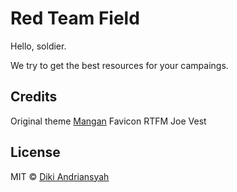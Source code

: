 
# Red Team Field

Hello, soldier.

We try to get the best resources for your campaings.

## Credits

Original theme [Mangan](https://github.com/dikiaap/mangan)
Favicon RTFM Joe Vest
         
## License

MIT © [Diki Andriansyah](https://dikiaap.id)
